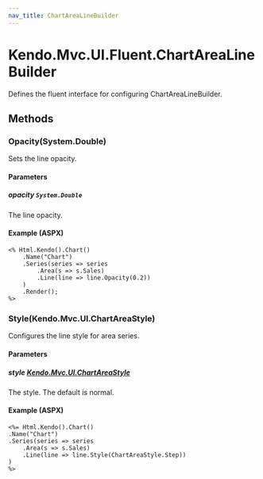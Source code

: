 ```yaml
---
nav_title: ChartAreaLineBuilder
---
```


# Kendo.Mvc.UI.Fluent.ChartAreaLineBuilder
Defines the fluent interface for configuring ChartAreaLineBuilder.




## Methods


### Opacity(System.Double)
Sets the line opacity.


#### Parameters

##### opacity `System.Double`
The line opacity.




#### Example (ASPX)
    <% Html.Kendo().Chart()
        .Name("Chart")
        .Series(series => series
            .Area(s => s.Sales)
            .Line(line => line.Opacity(0.2))
        )
        .Render();
    %>


### Style(Kendo.Mvc.UI.ChartAreaStyle)
Configures the line style for area series.


#### Parameters

##### style [Kendo.Mvc.UI.ChartAreaStyle](/api/wrappers/aspnet-mvc/Kendo.Mvc.UI/ChartAreaStyle)
The style. The default is normal.




#### Example (ASPX)
    <%= Html.Kendo().Chart()
    .Name("Chart")
    .Series(series => series
        .Area(s => s.Sales)
        .Line(line => line.Style(ChartAreaStyle.Step))
    )
    %>



